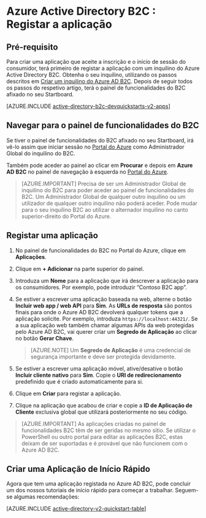 <properties
    pageTitle="Azure Active Directory B2C: Registo de aplicação | Microsoft Azure"
    description="Como registar a aplicação com o Azure Active Directory B2C"
    services="active-directory-b2c"
    documentationCenter=""
    authors="swkrish"
    manager="mbaldwin"
    editor="bryanla"/>

<tags
    ms.service="active-directory-b2c"
    ms.workload="identity"
    ms.tgt_pltfrm="na"
    ms.devlang="na"
    ms.topic="get-started-article"
    ms.date="08/30/2016"
    ms.author="swkrish"/>


# Azure Active Directory B2C : Registar a aplicação

## Pré-requisito

Para criar uma aplicação que aceite a inscrição e o início de sessão do consumidor, terá primeiro de registar a aplicação com um inquilino do Azure Active Directory B2C. Obtenha o seu inquilino, utilizando os passos descritos em [Criar um inquilino do Azure AD B2C](active-directory-b2c-get-started.md). Depois de seguir todos os passos do respetivo artigo, terá o painel de funcionalidades do B2C afixado no seu Startboard.

[AZURE.INCLUDE [active-directory-b2c-devquickstarts-v2-apps](../../includes/active-directory-b2c-devquickstarts-v2-apps.md)]

## Navegar para o painel de funcionalidades do B2C

Se tiver o painel de funcionalidades do B2C afixado no seu Startboard, irá vê-lo assim que iniciar sessão no [Portal do Azure](https://portal.azure.com/) como Administrador Global do inquilino do B2C.

Também pode aceder ao painel ao clicar em **Procurar** e depois em **Azure AD B2C** no painel de navegação à esquerda no [Portal do Azure](https://portal.azure.com/).

> [AZURE.IMPORTANT] Precisa de ser um Administrador Global de inquilino do B2C para poder aceder ao painel de funcionalidades do B2C. Um Administrador Global de qualquer outro inquilino ou um utilizador de qualquer outro inquilino não poderá aceder.  Pode mudar para o seu inquilino B2C ao utilizar o alternador inquilino no canto superior-direito do Portal do Azure.

## Registar uma aplicação

1. No painel de funcionalidades do B2C no Portal do Azure, clique em **Aplicações**.
2. Clique em **+ Adicionar** na parte superior do painel.
3. Introduza um **Nome** para a aplicação que irá descrever a aplicação para os consumidores. Por exemplo, pode introduzir “Contoso B2C app”.
4. Se estiver a escrever uma aplicação baseada na web, alterne o botão **Incluir web app / web API** para **Sim**. As **URLs de resposta** são pontos finais para onde o Azure AD B2C devolverá qualquer tokens que a aplicação solicite. Por exemplo, introduza `https://localhost:44321/`. Se a sua aplicação web também chamar algumas APIs da web protegidas pelo Azure AD B2C, vai querer criar um **Segredo de Aplicação** ao clicar no botão **Gerar Chave**.

    > [AZURE.NOTE] Um **Segredo de Aplicação** é uma credencial de segurança importante e deve ser protegida devidamente.

5. Se estiver a escrever uma aplicação móvel, ative/desative o botão **Incluir cliente nativo** para **Sim**. Copie o **URI de redirecionamento** predefinido que é criado automaticamente para si.
6. Clique em **Criar** para registar a aplicação.
7. Clique na aplicação que acabou de criar e copie a **ID de Aplicação de Cliente** exclusiva global que utilizará posteriormente no seu código.

> [AZURE.IMPORTANT] As aplicações criadas no painel de funcionalidades B2C têm de ser geridas no mesmo sítio. Se utilizar o PowerShell ou outro portal para editar as aplicações B2C, estas deixam de ser suportadas e é provável que não funcionem com o Azure AD B2C.

## Criar uma Aplicação de Início Rápido

Agora que tem uma aplicação registada no Azure AD B2C, pode concluir um dos nossos tutoriais de início rápido para começar a trabalhar. Seguem-se algumas recomendações:

[AZURE.INCLUDE [active-directory-v2-quickstart-table](../../includes/active-directory-b2c-quickstart-table.md)]



<!--HONumber=ago16_HO5-->


